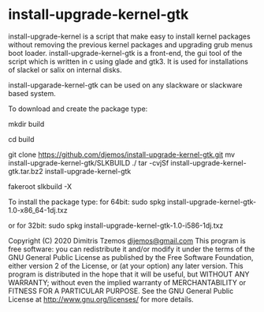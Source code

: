 # install-upgrade-kernel-gtk
install-upgrade-kernel is a script that make easy to install kernel packages 
without removing the previous kernel packages and 
upgrading grub menus boot loader.
install-upgrade-kernel-gtk is a front-end, the gui tool of the script 
which is written in c using glade and gtk3.
It is used for installations of slackel or salix on internal disks.

install-upgarade-kernel-gtk can be used on any slackware or slackware based
system. 

To download and create the package type:

mkdir build

cd build


git clone https://github.com/djemos/install-upgrade-kernel-gtk.git
mv install-upgrade-kernel-gtk/SLKBUILD ./
tar -cvjSf install-upgrade-kernel-gtk.tar.bz2 install-upgrade-kernel-gtk

fakeroot slkbuild -X

To install the package type: 
for 64bit:
sudo spkg install-upgrade-kernel-gtk-1.0-x86_64-1dj.txz   

or for 32bit:
sudo spkg install-upgrade-kernel-gtk-1.0-i586-1dj.txz  


Copyright (C) 2020 Dimitris Tzemos <dijemos@gmail.com>
This program is free software: you can redistribute it and/or modify it under the terms 
of the GNU General Public License as published by the Free Software Foundation, 
either version 2 of the License, or (at your option) any later version.
This program is distributed in the hope that it will be useful, 
but WITHOUT ANY WARRANTY; without even the implied warranty 
of MERCHANTABILITY or FITNESS FOR A PARTICULAR PURPOSE.
See the GNU General Public License at <http://www.gnu.org/licenses/> for more details.
